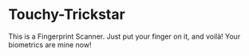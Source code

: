 # Touchy-Trickstar
This is a Fingerprint Scanner. Just put your finger on it, and voilà! Your biometrics are mine now!
